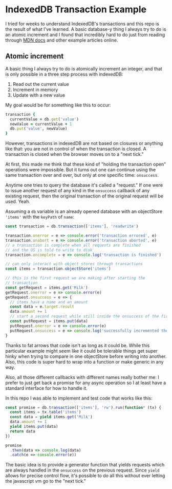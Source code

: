 # IndexedDB Transaction Example

I tried for weeks to understand IndexedDB's transactions and this repo
is the result of what I've learned. A basic database-y thing I always
try to do is an atomic increment and I found that incredibly hard to do
just from reading through [MDN docs][] and other example articles
online.

[MDN docs]: https://developer.mozilla.org/en-US/docs/Web/API/IndexedDB_API

## Atomic increment

A basic thing I always try to do is atomically increment an integer, and
that is only possible in a three step process with indexedDB:

1. Read out the current value
2. Increment in memory
3. Update with a new value

My goal would be for something like this to occur:

```ruby
transaction {
  currentValue = db.get('value')
  newValue = currentValue + 1
  db.put('value', newValue)
}
```

However, transactions in indexedDB are not based on closures or anything
like that: you are not in control of when the transaction is closed. A
transaction is closed when the browser moves on to a "next tick."

At first, this made me think that these kind of "holding the transaction
open" operations were impossible. But it turns out one can continue
using the same transaction over and over, but only at one specific time:
`onsuccess`.

Anytime one tries to query the database it's called a "request." If one
were to issue another request of any kind in the `onsuccess` callback of
any existing request, then the original transaction of the original
request will be used. Yeah.

Assuming a `db` variable is an already opened database with an
objectStore `'items'` with the `keyPath` of `name`:

```js
const transaction = db.transaction(['items'], 'readwrite')

transaction.onerror = e => console.error('transaction errored', e)
transaction.onabort = e => console.error('transaction aborted', e)
// a transaction is complete when all requests are finished
// and the OS is told to write to disk
transaction.oncomplete = e => console.log('transaction is finished')

// can only interact with object stores through transactions
const items = transaction.objectStore('items')

// this is the first request we are making after starting the
// transaction
const getRequest = items.get('Milk')
getRequest.onerror = e => console.error(e)
getRequest.onsuccess = e => {
  // items have a name and an amount
  const data = e.target.result
  data.amount += 1
  // start a second request while still inside the onsuccess of the first
  const putRequest = items.put(data)
  putRequest.onerror = e => console.error(e)
  putRequest.onsuccess = e => console.log('successfully incremented the amount of milk to buy')
}
```

Thanks to fat arrows that code isn't as long as it could be. While this
particular example might seem like it could be tolerable things get
super hinky when trying to compare in one objectStore before writing
into another. Also, this code is super hard to wrap into a function or
make generic in any way.

Also, all those different callbacks with different names really bother
me: I prefer to just get back a promise for any async operation so I at
least have a standard interface for how to handle it.

In this repo I was able to implement and test code that works like this:

```js
const promise = db.transaction(['items'], 'rw').run(function* (tx) {
  const items = tx.table('items')
  const data = yield items.get('Milk')
  data.amount += 1
  yield items.put(data)
  return data
})

promise
  .then(data => console.log(data)
  .catch(e => console.error(e))
```

The basic idea is to provide a generator function that yields requests
which are always handled in the `onsuccess` on the previous request.
Since `yield` allows for precise control flow, it's possible to do all
this without ever letting the javascript vm go to the "next tick."


